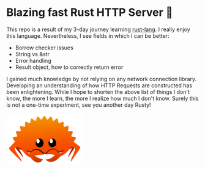 # Blazing fast Rust HTTP Server 🚀

This repo is a result of my 3-day journey learning [rust-lang](https://www.rust-lang.org/). I really enjoy this language. Nevertheless, I see fields in which I can be better:

- Borrow checker issues
- String vs &str
- Error handling
- Result object, how to correctly return error

I gained much knowledge by not relying on any network connection library. Developing an understanding of how HTTP Requests are constructed has been enlightening. While I hope to shorten the above list of things I don't know, the more I learn, the more I realize how much I don't know. Surely this is not a one-time experiment, see you another day Rusty!

<img src="static/rust-crab.png" alt="rust crab mascot" width="200">
